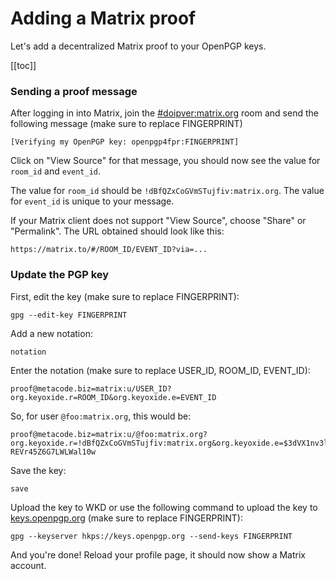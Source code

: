 # Adding a Matrix proof

Let's add a decentralized Matrix proof to your OpenPGP keys.

[[toc]]

### Sending a proof message

After logging in into Matrix, join the
[#doipver:matrix.org](https://matrix.to/#/#doipver:matrix.org) room and send the
following message (make sure to replace FINGERPRINT)

```
[Verifying my OpenPGP key: openpgp4fpr:FINGERPRINT]
```

Click on "View Source" for that message, you should now see the value for
`room_id` and `event_id`.

The value for `room_id` should be `!dBfQZxCoGVmSTujfiv:matrix.org`. The value
for `event_id` is unique to your message.

If your Matrix client does not support "View Source", choose "Share" or
"Permalink". The URL obtained should look like this:

```
https://matrix.to/#/ROOM_ID/EVENT_ID?via=...
```

### Update the PGP key

First, edit the key (make sure to replace FINGERPRINT):

```
gpg --edit-key FINGERPRINT
```

Add a new notation:

```
notation
```

Enter the notation (make sure to replace USER_ID, ROOM_ID, EVENT_ID):

```
proof@metacode.biz=matrix:u/USER_ID?org.keyoxide.r=ROOM_ID&org.keyoxide.e=EVENT_ID
```

So, for user `@foo:matrix.org`, this would be:

```
proof@metacode.biz=matrix:u/@foo:matrix.org?org.keyoxide.r=!dBfQZxCoGVmSTujfiv:matrix.org&org.keyoxide.e=$3dVX1nv3lmwnKxc0mgto_Sf-REVr45Z6G7LWLWal10w
```

Save the key:

```
save
```

Upload the key to WKD or use the following command to upload the key to
[keys.openpgp.org](https://keys.openpgp.org) (make sure to replace FINGERPRINT):

```
gpg --keyserver hkps://keys.openpgp.org --send-keys FINGERPRINT
```

And you're done! Reload your profile page, it should now show a Matrix account.
